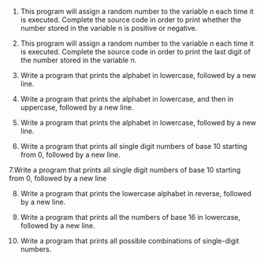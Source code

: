1. This program will assign a random number to the variable n each time it is executed. Complete the source code in order to print whether the number stored in the variable n is positive or negative.

2. This program will assign a random number to the variable n each time it is executed. Complete the source code in order to print the last digit of the number stored in the variable n.

3. Write a program that prints the alphabet in lowercase, followed by a new line.

4. Write a program that prints the alphabet in lowercase, and then in uppercase, followed by a new line.

5. Write a program that prints the alphabet in lowercase, followed by a new line.

6. Write a program that prints all single digit numbers of base 10 starting from 0, followed by a new line.

7.Write a program that prints all single digit numbers of base 10 starting from 0, followed by a new line

8. Write a program that prints the lowercase alphabet in reverse, followed by a new line.

9. Write a program that prints all the numbers of base 16 in lowercase, followed by a new line.

10. Write a program that prints all possible combinations of single-digit numbers.

